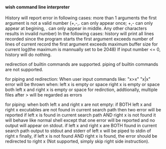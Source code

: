 #### wish command line interpreter

History will report error in following cases:
more than 1 arguments
the first argument is not a valid number
	(+,-,. can only appear once; +,- can only appear at begining, . can only appear in middle. Any other characters results in invalid number)
In the following cases: history will print all lines recorded since the program starts
	the first argument exceeds number of lines of current record
	the first argument exceeds maximum buffer size for current log(the maximum is mannually set to be 2048)
If input number <= 0, history will do nothing.


redirection of builtin commands are supported.
piping of builtin commands are not supported.

for piping and redirection:
	When user input commands like: "x>x"  "x|x"
	error will be thrown when:
		left x is empty or space
		right x is empty or space
		both left x and right x is empty or space
for redirction, addtionally, multiple files after > will be regarded as errors

for piping:
	when both left x and right x are not empty:
		if BOTH left x and right x excutables are not found in current search path
			then two error will be reported
		if left x is found in current search path AND right x is not found
			it will behave like normal shell except that one error will be reported and no output will appear on stdout.
		if left x and right x are BOTH found in current search path
			output to stdout and stderr of left x will be piped to stdin of right x
		finally, if left x is not found AND right x is found, the error should be redirected to right x (Not supported, simply skip right side instruction).
